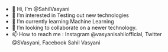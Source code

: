 - 👋 Hi, I’m @SahilVasyani
- 👀 I’m interested in Testing out new technologies
- 🌱 I’m currently learning Machine Learning
- 💞️ I’m looking to collaborate on a newer technology.
- 📫 How to reach me : Instagram @vasyanisahilofficial, Twitter @SVasyani, Facebook Sahil Vasyani

<!---
SahilVasyani/SahilVasyani is a ✨ special ✨ repository because its `README.md` (this file) appears on your GitHub profile.
You can click the Preview link to take a look at your changes.
--->
